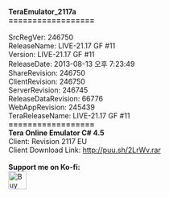 <b>TeraEmulator_2117a</b></br>
<b>==================</b></br>
</br>
SrcRegVer: 246750</br>
ReleaseName: LIVE-21.17 GF #11</br>
Version: LIVE-21.17 GF #11</br>
ReleaseDate: 2013-08-13 오후 7:23:49</br>
ShareRevision: 246750</br>
ClientRevision: 246750</br>
ServerRevision: 246745</br>
ReleaseDataRevision: 66776</br>
WebAppRevision: 245439</br>
TeraReleaseName: LIVE-21.17 GF #11</br>
<b>==================</b></br>
<b>Tera Online Emulator C# 4.5</b>
</br>
Client: Revision 2117 EU
</br>
Client Download Link: http://puu.sh/2LrWv.rar
</br>
</br>
<b>Support me on Ko-fi:</b>
</br>
<a href='https://ko-fi.com/J3J8FTSL' target='_blank'><img height='36' style='border:0px;height:36px;' src='https://az743702.vo.msecnd.net/cdn/kofi2.png?v=0' border='0' alt='Buy Me a Coffee at ko-fi.com' /></a>
